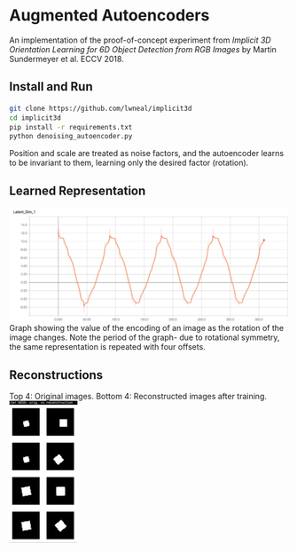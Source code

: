 # Augmented Autoencoders

An implementation of the proof-of-concept experiment from
*Implicit 3D Orientation Learning for 6D Object Detection from RGB Images* by Martin Sundermeyer et al. ECCV 2018.

## Install and Run

```bash
git clone https://github.com/lwneal/implicit3d
cd implicit3d
pip install -r requirements.txt
python denoising_autoencoder.py
```

Position and scale are treated as noise factors, and the autoencoder learns to be invariant to them, learning only the desired factor (rotation).

## Learned Representation

![Rotation representation](https://github.com/lwneal/implicit3d/raw/master/representation.jpg)
Graph showing the value of the encoding of an image as the rotation of the image changes.
Note the period of the graph- due to rotational symmetry, the same representation is repeated with four offsets.

## Reconstructions

Top 4: Original images. Bottom 4: Reconstructed images after training.
![Reconstructions](https://github.com/lwneal/implicit3d/raw/master/reconstructions.jpg)
